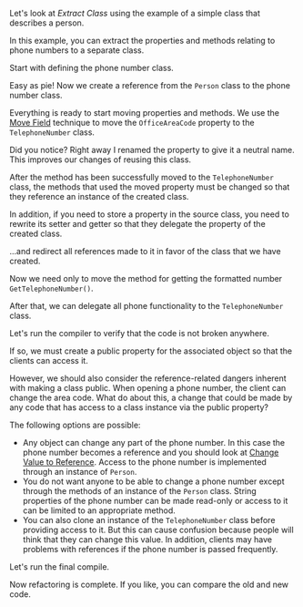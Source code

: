 Let's look at <i>Extract Class</i> using the example of a simple class that describes a person.

In this example, you can extract the properties and methods relating to phone numbers to a separate class.

Start with defining the phone number class.

Easy as pie! Now we create a reference from the <code>Person</code> class to the phone number class.

Everything is ready to start moving properties and methods. We use the <a href="/move-field">Move Field</a> technique to move the <code>OfficeAreaCode</code> property to the <code>TelephoneNumber</code> class.

Did you notice? Right away I renamed the property to give it a neutral name. This improves our changes of reusing this class.

After the method has been successfully moved to the <code>TelephoneNumber</code> class, the methods that used the moved property must be changed so that they reference an instance of the created class.

In addition, if you need to store a property in the source class, you need to rewrite its setter and getter so that they delegate the property of the created class.

…and redirect all references made to it in favor of the class that we have created.

Now we need only to move the method for getting the formatted number <code>GetTelephoneNumber()</code>.

After that, we can delegate all phone functionality to the <code>TelephoneNumber</code> class.

Let's run the compiler to verify that the code is not broken anywhere.

If so, we must create a public property for the associated object so that the clients can access it.

However, we should also consider the reference-related dangers inherent with making a class public. When opening a phone number, the client can change the area code. What do about this, a change that could be made by any code that has access to a class instance via the public property?

The following options are possible: <ul><li>Any object can change any part of the phone number. In this case the phone number becomes a reference and you should look at <a href="/change-value-to-reference">Change Value to Reference</a>. Access to the phone number is implemented through an instance of <code>Person</code>.</li><li>You do not want anyone to be able to change a phone number except through the methods of an instance of the <code>Person</code> class. String properties of the phone number can be made read-only or access to it can be limited to an appropriate method.</li><li>You can also clone an instance of the <code>TelephoneNumber</code> class before providing access to it. But this can cause confusion because people will think that they can change this value. In addition, clients may have problems with references if the phone number is passed frequently.</li></ul>

Let's run the final compile.

Now refactoring is complete. If you like, you can compare the old and new code.